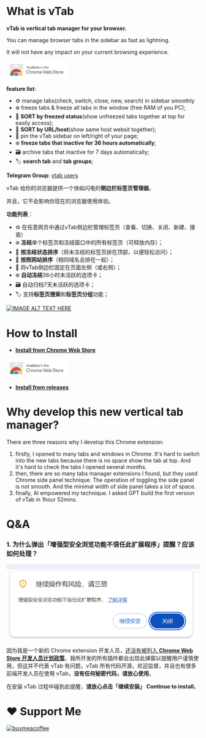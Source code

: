 # What is vTab

**vTab is vertical tab manager for your browser.**

You can manage browser tabs in the sidebar as fast as lightning.

It will not have any impact on your current browsing experience.


<a href="https://chromewebstore.google.com/detail/vtab/fkmcgnjikengcgbeadhmdeneagpdgaea" target="_blank">
<img src="images/chrome_web_store_logo.png" width="160" alt="buymeacoffee" />
</a>

**feature list**: 
- ⚙️ manage tabs(check, switch, close, new, search) in sidebar smoothly
- ❄️ freeze tabs & freeze all tabs in the window (free RAM of you PC);
- 🥳 **SORT by freezed status**(show unfreezed tabs together at top for easily access);
- 🎉 **SORT by URL/host**(show same host websit together);
- 📌 pin the vTab sidebar on left/right of your page;
- ❄️ **freeze tabs that inactive for 36 hours automatically**;
- ️🗃️ archive tabs that inactive for 7 days automatically;
- 🏷 **search tab** and **tab groups**;

**Telegram Group**: [vtab users](https://t.me/+QQLV4RqH4940NjNl)

vTab 给你的浏览器提供一个快如闪电的**侧边栏标签页管理器**。

并且，它不会影响你现在的浏览器使用体验。

**功能列表**：
- ⚙️ 在任意网页中通过vTab侧边栏管理标签页（查看、切换、关闭、新建、搜索）
- ❄️ **冻结**单个标签页和冻结窗口中的所有标签页（可释放内存）；
- 🥳 **按冻结状态排序**（将未冻结的标签页排在顶部，以便轻松访问）；
- 🎉 **按照网站排序**（相同域名会排在一起）；
- 📌 将vTab侧边栏固定在页面左侧（或右侧）；
- ❄️ **自动冻结**36小时未活跃的选项卡；
- 🗃️️ 自动归档7天未活跃的选项卡；
- 🏷 支持**标签页搜索**和**标签页分组**功能；

[![IMAGE ALT TEXT HERE](https://img.youtube.com/vi/lfBjF1tT7rE/0.jpg)](https://www.youtube.com/watch?v=lfBjF1tT7rE)

# How to Install 

- **[Install from Chrome Web Store](https://chromewebstore.google.com/detail/vtab/fkmcgnjikengcgbeadhmdeneagpdgaea)**
<a href="https://chromewebstore.google.com/detail/vtab/fkmcgnjikengcgbeadhmdeneagpdgaea" target="_blank">
<img src="images/chrome_web_store_logo.png" width="160" alt="buymeacoffee" />
</a>

- **[Install from releases](https://github.com/wolf3c/vTab/releases)**

# Why develop this new vertical tab manager?

There are three reasons why I develop this Chrome extension: 

1. firstly, I opened to many tabs and windows in Chrome. It's hard to switch into the new tabs because there is no space show the tab at top. And it's hard to check the tabs I opened several months.
2. then, there are so many tabs manager extensions I found, but they used Chrome side panel technique. The operation of toggling the side panel is not smooth. And the minimal width of side panel takes a lot of space.
3. finally, AI empowered my technique. I asked GPT build the first version of vTab in 1hour 52mins.

# Q&A

### 1. 为什么弹出「增强型安全浏览功能不信任此扩展程序」提醒？应该如何处理？
![增强型安全浏览功能不信任此扩展程序](images/alert.png)

因为我是一个新的 Chrome extension 开发人员，[还没有被列入 **Chrome Web Store 开发人员计划政策**](https://pcservices.com.my/2021/06/06/google-chrome-%E7%8E%B0%E5%9C%A8%E8%AD%A6%E5%91%8A%E7%94%A8%E6%88%B7%E6%9D%A5%E8%87%AA%E4%B8%8D%E5%8F%97%E4%BF%A1%E4%BB%BB%E5%BC%80%E5%8F%91%E8%80%85%E7%9A%84%E6%89%A9%E5%B1%95%E7%A8%8B%E5%BA%8F/)，我所开发的所有插件都会出现此弹窗以提醒用户谨慎使用，但这并不代表 vTab 有问题，vTab 所有代码开源，欢迎监督，并且也有很多前端开发人员在使用 vTab，**没有任何秘密代码，请放心使用**。

在安装 vTab 过程中碰到此提醒，**请放心点击「继续安装」 Continue to install**。

# ❤️ Support Me
<a href="https://www.buymeacoffee.com/wolf3cg" target="_blank">
<img src="https://cdn.buymeacoffee.com/buttons/v2/default-yellow.png" width="160" alt="buymeacoffee" />
</a>